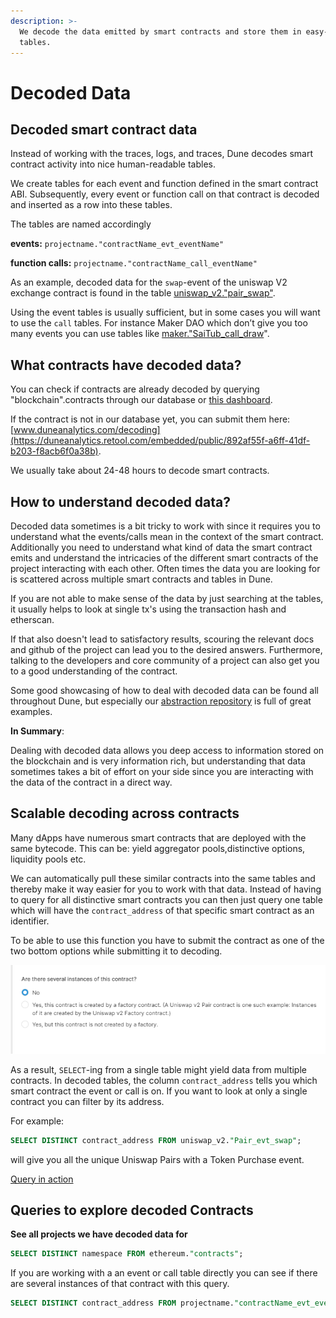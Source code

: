 ```yaml
---
description: >-
  We decode the data emitted by smart contracts and store them in easy-to-use
  tables.
---
```


# Decoded Data

## Decoded smart contract data

Instead of working with the traces, logs, and traces, Dune decodes smart contract activity into nice human-readable tables.

We create tables for each event and function defined in the smart contract ABI. Subsequently, every event or function call on that contract is decoded and inserted as a row into these tables.

The tables are named accordingly

**events:**             `projectname."contractName_evt_eventName"`

**function calls:** `projectname."contractName_call_eventName"`

As an example, decoded data for the `swap`-event of the uniswap V2 exchange contract is found in the table [uniswap\_v2."pair\_swap"](https://duneanalytics.com/queries/38968).

Using the event tables is usually sufficient, but in some cases you will want to use the `call` tables. For instance Maker DAO which don’t give you too many events you can use tables like [maker."SaiTub\_call\_draw](https://duneanalytics.com/queries/38974)".

## What contracts have decoded data?

You can check if contracts are already decoded by querying "blockchain".contracts through our database or [this dashboard](https://duneanalytics.com/0xBoxer/Is-my-Contract-decoded-yet).

If the contract is not in our database yet, you can submit them here: [www.duneanalytics.com/decoding](https://duneanalytics.retool.com/embedded/public/892af55f-a6ff-41df-b203-f8acb6f0a38b).

We usually take about 24-48 hours to decode smart contracts.

## How to understand decoded data?

Decoded data sometimes is a bit tricky to work with since it requires you to understand what the events/calls mean in the context of the smart contract. Additionally you need to understand what kind of data the smart contract emits and understand the intricacies of the different smart contracts of the project interacting with each other. Often times the data you are looking for is scattered across multiple smart contracts and tables in Dune.

If you are not able to make sense of the data by just searching at the tables, it usually helps to look at single tx's using the transaction hash and etherscan.

If that also doesn't lead to satisfactory results, scouring the relevant docs and github of the project can lead you to the desired answers. Furthermore, talking to the developers and core community of a project can also get you to a good understanding of the contract. 

Some good showcasing of how to deal with decoded data can be found all throughout Dune, but especially our [abstraction repository](https://github.com/duneanalytics/abstractions) is full of great examples.   


**In Summary**:  
  
Dealing with decoded data allows you deep access to information stored on the blockchain and is very information rich, but understanding that data sometimes takes a bit of effort on your side since you are interacting with the data of the contract in a direct way.

## Scalable decoding across contracts

Many dApps have numerous smart contracts that are deployed with the same bytecode. This can be: yield aggregator pools,distinctive options, liquidity pools etc.  
  
We can automatically pull these similar contracts into the same tables and thereby make it way easier for you to work with that data. Instead of having to query for all distinctive smart contracts you can then just query one table which will have the `contract_address` of that specific smart contract as an identifier.

To be able to use this function you have to submit the contract as one of the two bottom options while submitting it to decoding.

![](../../.gitbook/assets/image%20%2825%29.png)

As a result, `SELECT`-ing from a single table might yield data from multiple contracts. In decoded tables, the column `contract_address` tells you which smart contract the event or call is on. If you want to look at only a single contract you can filter by its address.

For example:

```sql
SELECT DISTINCT contract_address FROM uniswap_v2."Pair_evt_swap";
```

will give you all the unique Uniswap Pairs with a Token Purchase event.

[Query in action](https://duneanalytics.com/queries/39006)

## **Queries to explore decoded Contracts**

**See all projects we have decoded data for**

```sql
SELECT DISTINCT namespace FROM ethereum."contracts"; 
```

If you are working with a an event or call table directly you can see if there are several instances of that contract with this query.

```sql
SELECT DISTINCT contract_address FROM projectname."contractName_evt_eventName"; 
```



